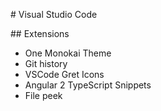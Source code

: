 # Visual Studio Code

## Extensions

* One Monokai Theme
* Git history
* VSCode Gret Icons
* Angular 2 TypeScript Snippets
* File peek
